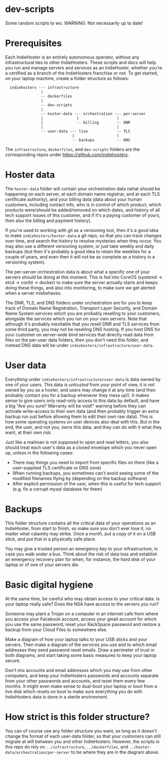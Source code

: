 dev-scripts
===========

Some random scripts to wo. WARNING: Not necessarily up to date!

# Prerequisites

Each IndieHoster is an entirely autonomous operator, without any infrastructural ties to other IndieHosters.
These scripts and docs will help you run and manage servers and services as an IndieHoster, whether you're
a certified as a branch of the IndieHosters franchise or not. To get started, on your laptop machine,
create a folder structure as follows:

```
  indiehosters --- infrastructure
                |
                -- dockerfiles
                |
                -- dev-scripts
                |
                -- hoster-data --- orchestration --- per-server
                |               |                 |
                |               -- billing        -- DNR
                |                                 |
                -- user-data --- live             -- TLS
                              |                   |
                              -- backups          -- DNS
```

The `infrastructure`, `dockerfiles`, and `dev-scripts` folders are the corresponding repos under https://github.com/indiehosters.

# Hoster data

The `hoster-data` folder will contain your orchestration data (what *should* be happening on each server, at each domain name
registrar, and at each TLS certificate authority), and your billing data (data about your human customers, including contact info,
who is in control of which product, which products were/should be added/removed on which dates, and history of all tech support
issues of this customer, and if it's a paying customer of yours, then also the billing and payment history).

If you're used to working with git as a versioning tool, then it's a good idea to make `indiehosters/hoster-data` a git repo, so
that you can track changes over time, and search the history to resolve mysteries when they occur. You may also use a different
versioning system, or just take weekly and daily backups (but then it's probably a good idea to retain the weeklies for a couple
of years, and even then it will not be as complete as a history in a versioning system).

The per-server orchestration data is about what a specific one of your servers *should* be doing at this moment.
This is fed into CoreOS (systemd -> etcd -> confd -> docker) to make sure the server actually starts and keeps doing these things,
and also into monitoring, to make sure we get alerted when a server misbehaves.

The DNR, TLS, and DNS folders under orchestration are for you to keep track of Domain Name Registration, Transport
Layer Security, and Domain Name System services which you are probably reselling to your customers, alongside the services which
you run on your own servers.
Note that although it's probably inevitable that you resell DNR and TLS services from some third party, you may not be reselling DNS
hosting. If you host DNS for your customer on server-wide bind services that directly read data from files on the per-user data folders,
then you don't need this folder, and instead DNS data will be under `indiehosters/infrastructure/user-data`.

# User data
Everything under `indiehosters/infrastructure/user-data` is data owned by one of your users. This data is *untrusted* from your point of view, it is not owned by you as a hoster,
and users may change it at any time (and then probably contact you for a backup whenever they mess up!). It makes sense to give users
only read-only access to this data by default, and have a big "Are you sure? Warranty will be void!" warning before they can activate
write-access to their own data (and then probably trigger an extra backup run just before allowing them to edit their own raw data).
This is how some operating systems on user devices also deal with this.
But in the end, the user, and not you, owns this data, and they can do with it what they want, at their own risk.

Just like a mailman is not supposed to open and read letters, you also should treat each user's data as a closed envelope
which you never open up, unless in the following cases:

* There may things you need to import from specific files on there (like a user-supplied TLS certificate or DNS zone)
* When running backups, you sometimes can't avoid seeing some of the modified filenames flying by (depending on the backup software)
* After explicit permission of the user, when this is useful for tech support (e.g. fix a corrupt mysql database for them)

# Backups
This folder structure contains all the critical data of your operations as an IndieHoster, from start to finish, so make sure you don't
ever lose it, no matter what calamity may strike. Once a month, put a copy of it on a USB stick, and put that in a physically safe place.

You may give a trusted person an emergency key to your infrastructure, in case you walk under a bus. Think about the risk of data loss and
establish an emergency recovery plan for when, for instance, the hard disk of your laptop or of one of your servers die.

# Basic digital hygiene
At the same time, be careful who may obtain access to your critical data. Is your laptop really safe? Does the NSA have access to the servers you run?

Someone may plant a Trojan on a computer in an internet cafe from where you access your Facebook account, access your gmail account
for which you use the same password, reset your RackSpace password and restore a backup from your Cloud Files to somewhere else.

Make a diagram of how your laptop talks to your USB sticks and your servers. Then make a diagram of the services you use and to which
email addresses they send password reset emails. Draw a perimeter of trust in both diagrams, and start taking some basic measures to
keep your laptop secure.

Don't mix accounts and email addresses which you may
use from other computers, and keep your IndieHosters passwords and accounts separate from your other passwords and accounts, and reset
them every few months. It might even
make sense to dual-boot your laptop or boot from a live disk which resets on boot to make sure everything you do with IndieHosters data
is done in a sterile environment.

# How strict is this folder structure?
You can of course use any folder structure you want, as long as it doesn't change the format of each user-data folder, so that
your customers can still migrate at will between you and other IndieHosters. However, the scripts in this repo do rely on
`../infrastructure`, `../dockerfiles`, and `../hoster-data/orchestration/per-server` to be where they are in the diagram above.
